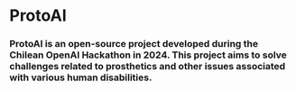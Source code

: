 # ProtoAI

### ProtoAI is an open-source project developed during the Chilean OpenAI Hackathon in 2024. This project aims to solve challenges related to prosthetics and other issues associated with various human disabilities.
